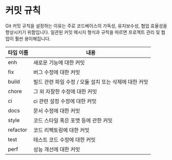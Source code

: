 # 커밋 규칙

Git 커밋 규칙을 설정하는 이유는 주로 코드베이스의 가독성, 유지보수성, 협업 효율성을 향상시키기 위함입니다. 일관된 커밋 메시지 형식과 규칙을 따르면 프로젝트 관리 및 협업이 훨씬 용이해집니다. 

| 타입 이름 | 내용                                                  |
| --------- | ----------------------------------------------------- |
| enh       | 새로운 기능에 대한 커밋                               |
| fix       | 버그 수정에 대한 커밋                                 |
| build     | 빌드 관련 파일 수정 / 모듈 설치 또는 삭제에 대한 커밋 |
| chore     | 그 외 자잘한 수정에 대한 커밋                         |
| ci        | ci 관련 설정 수정에 대한 커밋                         |
| docs      | 문서 수정에 대한 커밋                                 |
| style     | 코드 스타일 혹은 포맷 등에 관한 커밋                  |
| refactor  | 코드 리펙토링에 대한 커밋                             |
| test      | 테스트 코드 수정에 대한 커밋                          |
| perf      | 성능 개선에 대한 커밋                                 |


